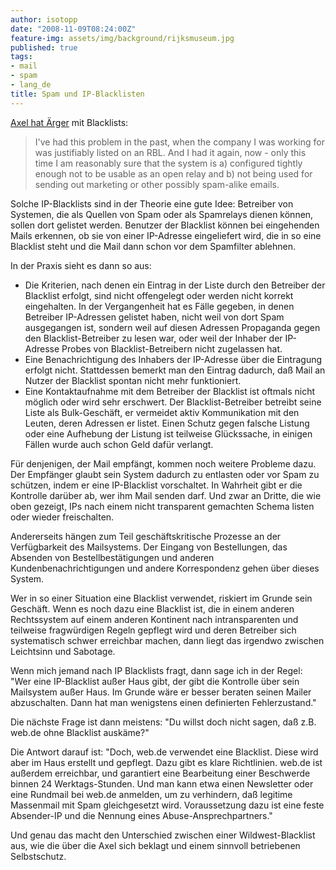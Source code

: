 ```yaml
---
author: isotopp
date: "2008-11-09T08:24:00Z"
feature-img: assets/img/background/rijksmuseum.jpg
published: true
tags:
- mail
- spam
- lang_de
title: Spam und IP-Blacklisten
---
```


[Axel hat Ärger](http://blog.balrog.de/archives/490-Anti-Spam-Appliances-Considered-Harmful.html
) mit Blacklists:

> I've had this problem in the past, when the company I was working for was justifiably listed on an RBL.
> And I had it again, now - only this time I am reasonably sure that the system is a) configured tightly enough not to be usable as an open relay and b) not being used for sending out marketing or other possibly spam-alike emails.

Solche IP-Blacklists sind in der Theorie eine gute Idee:
Betreiber von Systemen, die als Quellen von Spam oder als Spamrelays dienen können, sollen dort gelistet werden.
Benutzer der Blacklist können bei eingehenden Mails erkennen, ob sie von einer IP-Adresse eingeliefert wird, die in so eine Blacklist steht und die Mail dann schon vor dem Spamfilter ablehnen.

In der Praxis sieht es dann so aus:
- Die Kriterien, nach denen ein Eintrag in der Liste durch den Betreiber der Blacklist erfolgt, sind nicht offengelegt oder werden nicht korrekt eingehalten.
 In der Vergangenheit hat es Fälle gegeben, in denen Betreiber IP-Adressen gelistet haben, nicht weil von dort Spam ausgegangen ist, sondern weil auf diesen Adressen Propaganda gegen den Blacklist-Betreiber zu lesen war, oder weil der Inhaber der IP-Adresse Probes von Blacklist-Betreibern nicht zugelassen hat.
- Eine Benachrichtigung des Inhabers der IP-Adresse über die Eintragung erfolgt nicht. 
 Stattdessen bemerkt man den Eintrag dadurch, daß Mail an Nutzer der Blacklist spontan nicht mehr funktioniert.
- Eine Kontaktaufnahme mit dem Betreiber der Blacklist ist oftmals nicht möglich oder wird sehr erschwert.
 Der Blacklist-Betreiber betreibt seine Liste als Bulk-Geschäft, er vermeidet aktiv Kommunikation mit den Leuten, deren Adressen er listet.
 Einen Schutz gegen falsche Listung oder eine Aufhebung der Listung ist teilweise Glückssache, in einigen Fällen wurde auch schon Geld dafür verlangt.

Für denjenigen, der Mail empfängt, kommen noch weitere Probleme dazu. 
Der Empfänger glaubt sein System dadurch zu entlasten oder vor Spam zu schützen, indem er eine IP-Blacklist vorschaltet.
In Wahrheit gibt er die Kontrolle darüber ab, wer ihm Mail senden darf. 
Und zwar an Dritte, die wie oben gezeigt, IPs nach einem nicht transparent gemachten Schema listen oder wieder freischalten.

Andererseits hängen zum Teil geschäftskritische Prozesse an der Verfügbarkeit des Mailsystems. 
Der Eingang von Bestellungen, das Absenden von Bestellbestätigungen und anderen Kundenbenachrichtigungen und andere Korrespondenz gehen über dieses System.

Wer in so einer Situation eine Blacklist verwendet, riskiert im Grunde sein Geschäft.
Wenn es noch dazu eine Blacklist ist, die in einem anderen Rechtssystem auf einem anderen Kontinent nach intransparenten und teilweise fragwürdigen Regeln gepflegt wird und deren Betreiber sich systematisch schwer erreichbar machen, dann liegt  das irgendwo zwischen Leichtsinn und Sabotage.

Wenn mich jemand nach IP Blacklists fragt, dann sage ich in der Regel: 
"Wer eine IP-Blacklist außer Haus gibt, der gibt die Kontrolle über sein Mailsystem außer Haus. 
Im Grunde wäre er besser beraten seinen Mailer abzuschalten. 
Dann hat man wenigstens einen definierten Fehlerzustand." 

Die nächste Frage ist dann meistens:
"Du willst doch nicht sagen, daß z.B. web.de ohne Blacklist auskäme?"

Die Antwort darauf ist: 
"Doch, web.de verwendet eine Blacklist.
Diese wird aber im Haus erstellt und gepflegt.
Dazu gibt es klare Richtlinien.
web.de ist außerdem erreichbar, und garantiert eine Bearbeitung einer Beschwerde binnen 24 Werktags-Stunden.
Und man kann etwa einen Newsletter oder eine Rundmail bei web.de anmelden, um zu verhindern, daß legitime Massenmail mit Spam gleichgesetzt wird.
Voraussetzung dazu ist eine feste Absender-IP und die Nennung eines Abuse-Ansprechpartners."

Und genau das macht den Unterschied zwischen einer Wildwest-Blacklist aus, wie die über die Axel sich beklagt und einem sinnvoll betriebenen Selbstschutz.
